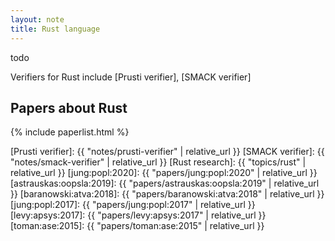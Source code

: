 ```yaml
---
layout: note
title: Rust language
---
```


todo

Verifiers for Rust include
[Prusti verifier],
[SMACK verifier]

## Papers about Rust

{% include paperlist.html %}

[Prusti verifier]: {{ "notes/prusti-verifier" | relative_url }}
[SMACK verifier]: {{ "notes/smack-verifier" | relative_url }}
[Rust research]: {{ "topics/rust" | relative_url }}
[jung:popl:2020]: {{ "papers/jung:popl:2020" | relative_url }}
[astrauskas:oopsla:2019]: {{ "papers/astrauskas:oopsla:2019" | relative_url }}
[baranowski:atva:2018]: {{ "papers/baranowski:atva:2018" | relative_url }}
[jung:popl:2017]: {{ "papers/jung:popl:2017" | relative_url }}
[levy:apsys:2017]: {{ "papers/levy:apsys:2017" | relative_url }}
[toman:ase:2015]: {{ "papers/toman:ase:2015" | relative_url }}
